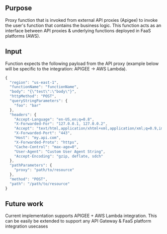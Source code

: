 ## Purpose
Proxy function that is invoked from external API proxies (Apigee) to invoke the user's function that contains the business logic. This function acts as an interface between API proxies & underlying functions deployed in FaaS platforms (AWS). 

## Input
Function expects the following payload from the API proxy (example below will be specific to the integration: APIGEE -> AWS Lambda).  

```js
{
  "region": "us-east-1",
  "functionName": "functionName",
  "body": "{\"test\":\"body\"}",
  "httpMethod": "POST",
  "queryStringParameters": {
    "foo": "bar"
  },
  "headers": {
    "Accept-Language": "en-US,en;q=0.8",
    "X-Forwarded-For": "127.0.0.1, 127.0.0.2",
    "Accept": "text/html,application/xhtml+xml,application/xml;q=0.9,image/webp,*/*;q=0.8",
    "X-Forwarded-Port": "443",
    "Host": "my.api.com",
    "X-Forwarded-Proto": "https",
    "Cache-Control": "max-age=0",
    "User-Agent": "Custom User Agent String",
    "Accept-Encoding": "gzip, deflate, sdch"
  },
  "pathParameters": {
    "proxy": "path/to/resource"
  },
  "method": "POST",
  "path": "/path/to/resource"
}
```

## Future work
Current implementation supports APIGEE + AWS Lambda integration. This can be easily be extended to support any API Gateway & FaaS platform integration usecases

